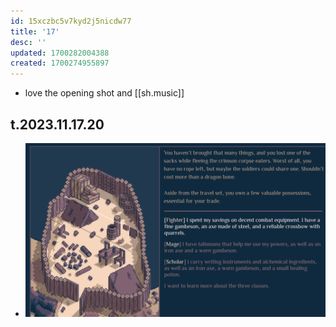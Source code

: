```yaml
---
id: 15xczbc5v7kyd2j5nicdw77
title: '17'
desc: ''
updated: 1700282004388
created: 1700274955897
---
```


- love the opening shot and [[sh.music]]

## t.2023.11.17.20

- ![](/assets/images/2023-11-17-20-33-22.png)